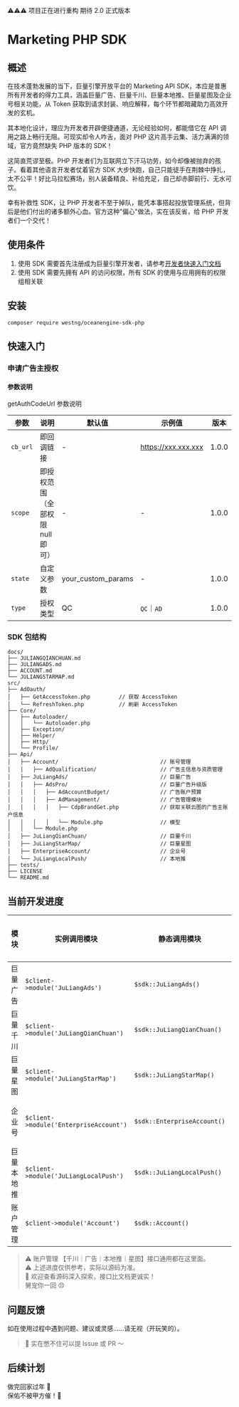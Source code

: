 ⚠️⚠️⚠️ 项目正在进行重构 期待 2.0 正式版本

# Marketing PHP SDK

## 概述

在技术蓬勃发展的当下，巨量引擎开放平台的 Marketing API SDK，本应是普惠所有开发者的得力工具，涵盖巨量广告、巨量千川、巨量本地推、巨量星图及企业号相关功能，从 Token 获取到请求封装、响应解释，每个环节都暗藏助力高效开发的玄机。

其本地化设计，理应为开发者开辟便捷通道，无论经验如何，都能借它在 API 调用之路上畅行无阻。可现实却令人咋舌，面对 PHP 这片高手云集、活力满满的领域，官方竟然缺失 PHP 版本的 SDK！

这简直荒谬至极。PHP 开发者们为互联网立下汗马功劳，如今却像被抛弃的孩子。看着其他语言开发者仗着官方 SDK 大步快跑，自己只能徒手在荆棘中挣扎，太不公平！好比马拉松赛场，别人装备精良、补给充足，自己却赤脚前行、无水可饮。

幸有补救性 SDK，让 PHP 开发者不至于掉队，能凭本事搭起投放管理系统，但背后是他们付出的诸多额外心血。官方这种"偏心"做法，实在该反省，给 PHP 开发者们一个交代！

## 使用条件

1. 使用 SDK 需要首先注册成为巨量引擎开发者，请参考[开发者快速入门文档](https://open.oceanengine.com/labels/7/docs/1696710498372623)
2. 使用 SDK 需要先拥有 API 的访问权限，所有 SDK 的使用与应用拥有的权限组相关联

## 安装

```shell
composer require westng/oceanengine-sdk-php
```

## 快速入门

### 申请广告主授权

#### 参数说明

getAuthCodeUrl 参数说明

| 参数     | 说明                             | 默认值             | 示例值              | 版本  |
| -------- | -------------------------------- | ------------------ | ------------------- | ----- |
| `cb_url` | 即回调链接                       | -                  | https://xxx.xxx.xxx | 1.0.0 |
| `scope`  | 即授权范围（全部权限 null 即可） | -                  | -                   | 1.0.0 |
| `state`  | 自定义参数                       | your_custom_params | -                   | 1.0.0 |
| `type`   | 授权类型                         | QC                 | `QC`｜`AD`          | 1.0.0 |

### SDK 包结构

```
docs/
├── JULIANGQIANCHUAN.md
├── JULIANGADS.md
├── ACCOUNT.md
└── JULIANGSTARMAP.md
src/
├── AdOauth/
│   ├── GetAccessToken.php         // 获取 AccessToken
│   └── RefreshToken.php           // 刷新 AccessToken
├── Core/
│   ├── Autoloader/
│   │   └── Autoloader.php
│   ├── Exception/
│   ├── Helper/
│   ├── Http/
│   └── Profile/
├── Api/
│   ├── Account/                                // 账号管理
│   │   ├── AdQualification/                    // 广告主信息与资质管理
│   ├── JuLiangAds/                             // 巨量广告
│   │   ├── AdsPro/                             // 巨量广告升级版
│   │   │   ├── AdAccountBudget/                // 广告账户预算
│   │   │   ├── AdManagement/                   // 广告管理模块
│   │   │   │   ├── CdpBrandGet.php             // 获取关联云图的广告主账户信息
│   │   │   │   └── Module.php                  // 模型
│   │   └── Module.php
│   ├── JuLiangQianChuan/                       // 巨量千川
│   ├── JuLiangStarMap/                         // 巨量星图
│   ├── EnterpriseAccount/                      // 企业号
│   └── JuLiangLocalPush/                       // 本地推
├── tests/
├── LICENSE
└── README.md
```

## 当前开发进度

| 模块       | 实例调用模块                           | 静态调用模块                | 状态      | 文档链接                             |
| ---------- | -------------------------------------- | --------------------------- | --------- | ------------------------------------ |
| 巨量广告   | `$client->module('JuLiangAds')`        | `$sdk::JuLiangAds()`        | ✅ 已完成 | [点击查看](docs/JULIANGADS.md)       |
| 巨量千川   | `$client->module('JuLiangQianChuan')`  | `$sdk::JuLiangQianChuan()`  | ✅ 已完成 | [点击查看](docs/JULIANGQIANCHUAN.md) |
| 巨量星图   | `$client->module('JuLiangStarMap')`    | `$sdk::JuLiangStarMap()`    | ✅ 已完成 | [点击查看](docs/JULIANGSTARMAP.md)   |
| 企业号     | `$client->module('EnterpriseAccount')` | `$sdk::EnterpriseAccount()` | ⏳ 未开始 | -                                    |
| 巨量本地推 | `$client->module('JuLiangLocalPush')`  | `$sdk::JuLiangLocalPush()`  | ⏳ 开发中 | [点击查看](docs/JULIANGLOCALPUSH.md) |
| 账户管理   | `$client->module('Account')`           | `$sdk::Account()`           | ✅ 已完成 | [点击查看](docs/ACCOUNT.md)          |

> ⚠️ 账户管理 【千川｜广告｜本地推｜星图】接口通用都在这里面。  
> ⚠️ 上述进度仅供参考，实际以源码为准。  
> 🧠 欢迎查看源码深入探索，接口比文档更诚实！  
> 舅宠你一回 😠

## 问题反馈

如在使用过程中遇到问题、建议或灵感……请无视（开玩笑的）。

> 📨 实在憋不住可以提 Issue 或 PR ～

## 后续计划

做完回家过年 🧨  
保佑不被甲方催！🙏
